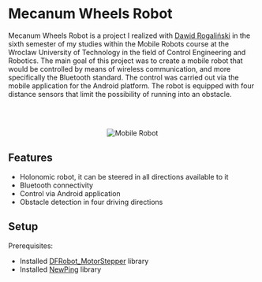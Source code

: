# Mecanum Wheels Robot

Mecanum Wheels Robot is a project I realized with [Dawid Rogaliński](https://github.com/dawidrogalinski) in the sixth semester of my studies within the Mobile Robots course at the Wroclaw University of Technology in the field of Control Engineering and Robotics. The main goal of this project was to create a mobile robot that would be controlled by means of wireless communication, and more specifically the Bluetooth standard. The control was carried out via the mobile application for the Android platform. The robot is equipped with four distance sensors that limit the possibility of running into an obstacle.

<br />
<br />

<p align="center">
  <img src="https://github.com/maciejkaniewski/Mecanum_Wheels_Robot/blob/main/images/mobile_robot_no_bg.png?raw=true" alt="Mobile Robot"/>
</p>

## Features

- Holonomic robot, it can be steered in all directions available to it
- Bluetooth connectivity
- Control via Android application
- Obstacle detection in four driving directions


## Setup
Prerequisites:

- Installed [DFRobot_MotorStepper](https://pages.github.com/) library
- Installed  [NewPing](https://bitbucket.org/teckel12/arduino-new-ping/src/master/) library
